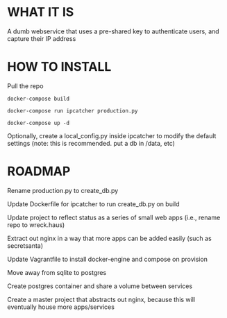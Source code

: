 # WHAT IT IS
A dumb webservice that uses a pre-shared key to authenticate users, and capture their IP address

# HOW TO INSTALL
Pull the repo

`docker-compose build`

`docker-compose run ipcatcher production.py`

`docker-compose up -d`

Optionally, create a local_config.py inside ipcatcher to modify the default settings (note: this is recommended. put a db in /data, etc)

# ROADMAP
Rename production.py to create_db.py

Update Dockerfile for ipcatcher to run create_db.py on build

Update project to reflect status as a series of small web apps (i.e., rename repo to wreck.haus)

Extract out nginx in a way that more apps can be added easily (such as secretsanta)

Update Vagrantfile to install docker-engine and compose on provision

Move away from sqlite to postgres

Create postgres container and share a volume between services

Create a master project that abstracts out nginx, because this will eventually house more apps/services
